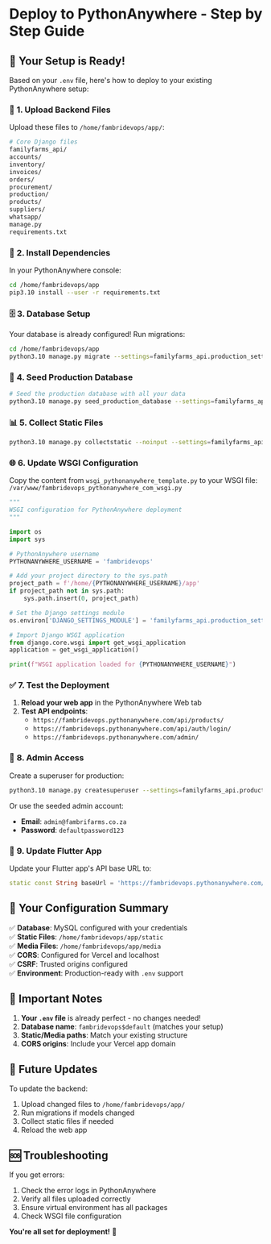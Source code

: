# Deploy to PythonAnywhere - Step by Step Guide

## 🚀 **Your Setup is Ready!**

Based on your `.env` file, here's how to deploy to your existing PythonAnywhere setup:

### 📁 **1. Upload Backend Files**

Upload these files to `/home/fambridevops/app/`:

```bash
# Core Django files
familyfarms_api/
accounts/
inventory/
invoices/
orders/
procurement/
production/
products/
suppliers/
whatsapp/
manage.py
requirements.txt
```

### 🔧 **2. Install Dependencies**

In your PythonAnywhere console:

```bash
cd /home/fambridevops/app
pip3.10 install --user -r requirements.txt
```

### 🗄️ **3. Database Setup**

Your database is already configured! Run migrations:

```bash
cd /home/fambridevops/app
python3.10 manage.py migrate --settings=familyfarms_api.production_settings
```

### 🌱 **4. Seed Production Database**

```bash
# Seed the production database with all your data
python3.10 manage.py seed_production_database --settings=familyfarms_api.production_settings
```

### 📊 **5. Collect Static Files**

```bash
python3.10 manage.py collectstatic --noinput --settings=familyfarms_api.production_settings
```

### 🌐 **6. Update WSGI Configuration**

Copy the content from `wsgi_pythonanywhere_template.py` to your WSGI file:
`/var/www/fambridevops_pythonanywhere_com_wsgi.py`

```python
"""
WSGI configuration for PythonAnywhere deployment
"""

import os
import sys

# PythonAnywhere username
PYTHONANYWHERE_USERNAME = 'fambridevops'

# Add your project directory to the sys.path
project_path = f'/home/{PYTHONANYWHERE_USERNAME}/app'
if project_path not in sys.path:
    sys.path.insert(0, project_path)

# Set the Django settings module
os.environ['DJANGO_SETTINGS_MODULE'] = 'familyfarms_api.production_settings'

# Import Django WSGI application
from django.core.wsgi import get_wsgi_application
application = get_wsgi_application()

print(f"WSGI application loaded for {PYTHONANYWHERE_USERNAME}")
```

### ✅ **7. Test the Deployment**

1. **Reload your web app** in the PythonAnywhere Web tab
2. **Test API endpoints**:
   - `https://fambridevops.pythonanywhere.com/api/products/`
   - `https://fambridevops.pythonanywhere.com/api/auth/login/`
   - `https://fambridevops.pythonanywhere.com/admin/`

### 🔐 **8. Admin Access**

Create a superuser for production:

```bash
python3.10 manage.py createsuperuser --settings=familyfarms_api.production_settings
```

Or use the seeded admin account:
- **Email**: `admin@fambrifarms.co.za`
- **Password**: `defaultpassword123`

### 📱 **9. Update Flutter App**

Update your Flutter app's API base URL to:
```dart
static const String baseUrl = 'https://fambridevops.pythonanywhere.com/api';
```

## 🎯 **Your Configuration Summary**

✅ **Database**: MySQL configured with your credentials  
✅ **Static Files**: `/home/fambridevops/app/static`  
✅ **Media Files**: `/home/fambridevops/app/media`  
✅ **CORS**: Configured for Vercel and localhost  
✅ **CSRF**: Trusted origins configured  
✅ **Environment**: Production-ready with `.env` support  

## 🚨 **Important Notes**

1. **Your `.env` file** is already perfect - no changes needed!
2. **Database name**: `fambridevops$default` (matches your setup)
3. **Static/Media paths**: Match your existing structure
4. **CORS origins**: Include your Vercel app domain

## 🔄 **Future Updates**

To update the backend:
1. Upload changed files to `/home/fambridevops/app/`
2. Run migrations if models changed
3. Collect static files if needed
4. Reload the web app

## 🆘 **Troubleshooting**

If you get errors:
1. Check the error logs in PythonAnywhere
2. Verify all files uploaded correctly
3. Ensure virtual environment has all packages
4. Check WSGI file configuration

**You're all set for deployment!** 🎉
